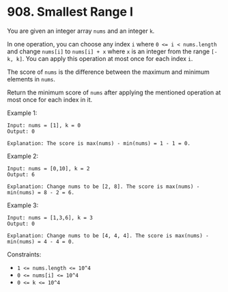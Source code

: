 # 908. Smallest Range I

You are given an integer array `nums` and an integer `k`.

In one operation, you can choose any index `i` where `0 <= i < nums.length` and change `nums[i]` to `nums[i] + x` where `x` is an integer from the range `[-k, k]`. You can apply this operation at most once for each index `i`.

The score of `nums` is the difference between the maximum and minimum elements in `nums`.

Return the minimum score of `nums` after applying the mentioned operation at most once for each index in it.

Example 1:

    Input: nums = [1], k = 0
    Output: 0

    Explanation: The score is max(nums) - min(nums) = 1 - 1 = 0.

Example 2:

    Input: nums = [0,10], k = 2
    Output: 6

    Explanation: Change nums to be [2, 8]. The score is max(nums) - min(nums) = 8 - 2 = 6.

Example 3:

    Input: nums = [1,3,6], k = 3
    Output: 0

    Explanation: Change nums to be [4, 4, 4]. The score is max(nums) - min(nums) = 4 - 4 = 0.

Constraints:

- `1 <= nums.length <= 10^4`
- `0 <= nums[i] <= 10^4`
- `0 <= k <= 10^4`